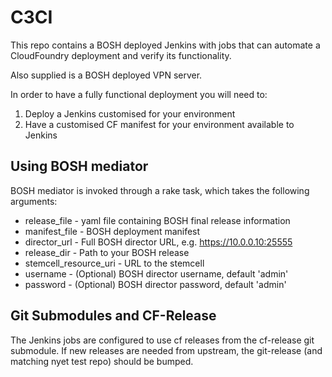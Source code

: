 # C3CI

This repo contains a BOSH deployed Jenkins with jobs that can automate a CloudFoundry deployment and verify its functionality.

Also supplied is a BOSH deployed VPN server.

In order to have a fully functional deployment you will need to:

1. Deploy a Jenkins customised for your environment
2. Have a customised CF manifest for your environment available to Jenkins

## Using BOSH mediator

BOSH mediator is invoked through a rake task, which takes the following arguments:

* release_file - yaml file containing BOSH final release information
* manifest_file - BOSH deployment manifest
* director_url - Full BOSH director URL, e.g. https://10.0.0.10:25555
* release_dir - Path to your BOSH release
* stemcell_resource_uri - URL to the stemcell
* username - (Optional) BOSH director username, default 'admin'
* password - (Optional) BOSH director password, default 'admin'


## Git Submodules and CF-Release

The Jenkins jobs are configured to use cf releases from the cf-release git submodule.
If new releases are needed from upstream, the git-release (and matching nyet test repo) should be bumped.

